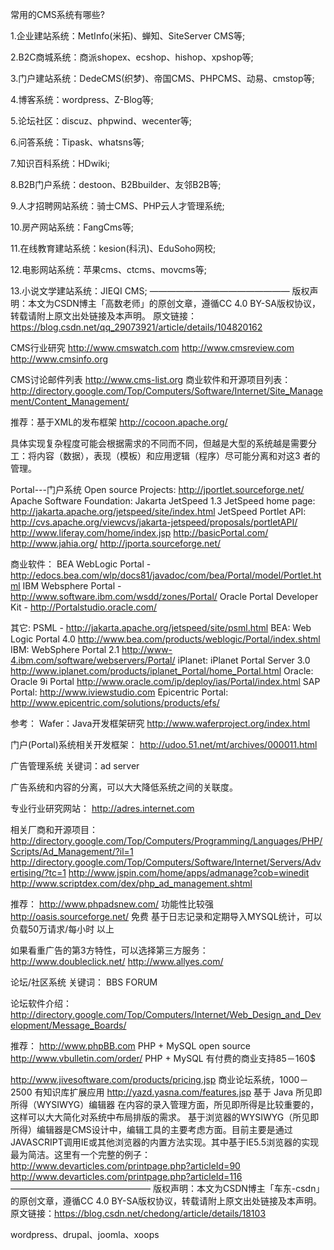 常用的CMS系统有哪些?

1.企业建站系统：MetInfo(米拓)、蝉知、SiteServer CMS等;

2.B2C商城系统：商派shopex、ecshop、hishop、xpshop等;

3.门户建站系统：DedeCMS(织梦)、帝国CMS、PHPCMS、动易、cmstop等;

4.博客系统：wordpress、Z-Blog等;

5.论坛社区：discuz、phpwind、wecenter等;

6.问答系统：Tipask、whatsns等; 

7.知识百科系统：HDwiki;

8.B2B门户系统：destoon、B2Bbuilder、友邻B2B等;

9.人才招聘网站系统：骑士CMS、PHP云人才管理系统;

10.房产网站系统：FangCms等;

11.在线教育建站系统：kesion(科汛)、EduSoho网校;

12.电影网站系统：苹果cms、ctcms、movcms等;

13.小说文学建站系统：JIEQI CMS;
————————————————
版权声明：本文为CSDN博主「高数老师」的原创文章，遵循CC 4.0 BY-SA版权协议，转载请附上原文出处链接及本声明。
原文链接：https://blog.csdn.net/qq_29073921/article/details/104820162


CMS行业研究
http://www.cmswatch.com
http://www.cmsreview.com
http://www.cmsinfo.org

CMS讨论邮件列表
http://www.cms-list.org
商业软件和开源项目列表：
http://directory.google.com/Top/Computers/Software/Internet/Site_Management/Content_Management/

推荐：基于XML的发布框架
http://cocoon.apache.org/

具体实现复杂程度可能会根据需求的不同而不同，但越是大型的系统越是需要分工：将内容（数据），表现（模板）和应用逻辑（程序）尽可能分离和对这3 者的管理。

Portal---门户系统
Open source Projects:
http://jportlet.sourceforge.net/
Apache Software Foundation: Jakarta JetSpeed 1.3
JetSpeed home page: http://jakarta.apache.org/jetspeed/site/index.html
JetSpeed Portlet API: http://cvs.apache.org/viewcvs/jakarta-jetspeed/proposals/portletAPI/
http://www.liferay.com/home/index.jsp
http://basicPortal.com/
http://www.jahia.org/
http://jporta.sourceforge.net/

商业软件：
BEA WebLogic Portal - http://edocs.bea.com/wlp/docs81/javadoc/com/bea/Portal/model/Portlet.html
IBM Websphere Portal - http://www.software.ibm.com/wsdd/zones/Portal/
Oracle Portal Developer Kit - http://Portalstudio.oracle.com/

其它:
PSML - http://jakarta.apache.org/jetspeed/site/psml.html
BEA: Web Logic Portal 4.0 http://www.bea.com/products/weblogic/Portal/index.shtml
IBM: WebSphere Portal 2.1 http://www-4.ibm.com/software/webservers/Portal/
iPlanet: iPlanet Portal Server 3.0 http://www.iplanet.com/products/iplanet_Portal/home_Portal.html
Oracle: Oracle 9i Portal http://www.oracle.com/ip/deploy/ias/Portal/index.html
SAP Portal: http://www.iviewstudio.com
Epicentric Portal: http://www.epicentric.com/solutions/products/efs/

参考：
Wafer：Java开发框架研究
http://www.waferproject.org/index.html

门户(Portal)系统相关开发框架：
http://udoo.51.net/mt/archives/000011.html

广告管理系统
关键词：ad server

广告系统和内容的分离，可以大大降低系统之间的关联度。
 
专业行业研究网站：
http://adres.internet.com

相关厂商和开源项目：
http://directory.google.com/Top/Computers/Programming/Languages/PHP/Scripts/Ad_Management/?il=1
http://directory.google.com/Top/Computers/Software/Internet/Servers/Advertising/?tc=1
http://www.jspin.com/home/apps/admanage?cob=winedit
http://www.scriptdex.com/dex/php_ad_management.shtml

推荐：
http://www.phpadsnew.com/ 功能性比较强
http://oasis.sourceforge.net/ 免费 基于日志记录和定期导入MYSQL统计，可以负载50万请求/每小时 以上

如果看重广告的第3方特性，可以选择第三方服务：
http://www.doubleclick.net/
http://www.allyes.com/

论坛/社区系统
关键词： BBS FORUM

论坛软件介绍：
http://directory.google.com/Top/Computers/Internet/Web_Design_and_Development/Message_Boards/

推荐：
http://www.phpBB.com PHP + MySQL open source
http://www.vbulletin.com/order/ PHP + MySQL  有付费的商业支持85－160$

http://www.jivesoftware.com/products/pricing.jsp 商业论坛系统，1000$－2500$ 有知识库扩展应用
http://yazd.yasna.com/features.jsp 基于 Java
所见即所得（WYSIWYG）编辑器
在内容的录入管理方面，所见即所得是比较重要的，这样可以大大简化对系统中布局排版的需求。
基于浏览器的WYSIWYG（所见即所得）编辑器是CMS设计中，编辑工具的主要考虑方面。目前主要是通过JAVASCRIPT调用IE或其他浏览器的内置方法实现。其中基于IE5.5浏览器的实现最为简洁。这里有一个完整的例子：
http://www.devarticles.com/printpage.php?articleId=90
http://www.devarticles.com/printpage.php?articleId=116
————————————————
版权声明：本文为CSDN博主「车东-csdn」的原创文章，遵循CC 4.0 BY-SA版权协议，转载请附上原文出处链接及本声明。
原文链接：https://blog.csdn.net/chedong/article/details/18103


wordpress、drupal、joomla、xoops